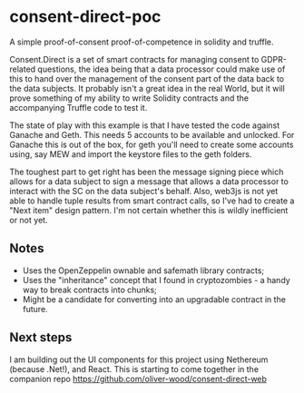 # consent-direct-poc
A simple proof-of-consent proof-of-competence in solidity and truffle.

Consent.Direct is a set of smart contracts for managing consent to GDPR-related questions, the idea being that a data processor could make use of this to hand over the management of the consent part of the data back to the data subjects. It probably isn't a great idea in the real World, but it will prove something of my ability to write Solidity contracts and the accompanying Truffle code to test it.

The state of play with this example is that I have tested the code against Ganache and Geth. This needs 5 accounts to be available and unlocked. For Ganache this is out of the box, for geth you'll need to create some accounts using, say MEW and import the keystore files to the geth folders.

The toughest part to get right has been the message signing piece which allows for a data subject to sign a message that allows a data processor to interact with the SC on the data subject's behalf. Also, web3js is not yet able to handle tuple results from smart contract calls, so I've had to create a "Next item" design pattern. I'm not certain whether this is wildly inefficient or not yet.

## Notes
* Uses the OpenZeppelin ownable and safemath library contracts;
* Uses the "inheritance" concept that I found in cryptozombies - a handy way to break contracts into chunks;
* Might be a candidate for converting into an upgradable contract in the future.

## Next steps

I am building out the UI components for this project using Nethereum (because .Net!), and React. This is starting to come together in the companion repo https://github.com/oliver-wood/consent-direct-web
